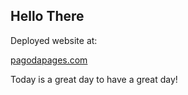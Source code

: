 ## Hello There

Deployed website at:

[pagodapages.com](https://www.pagodapages.com/)

Today is a great day to have a great day!
